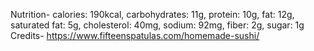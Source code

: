 Nutrition-
 calories: 190kcal, carbohydrates: 11g, protein: 10g, fat: 12g, saturated fat: 5g, cholesterol: 40mg, sodium: 92mg, fiber: 2g, sugar: 1g
Credits-
 https://www.fifteenspatulas.com/homemade-sushi/
